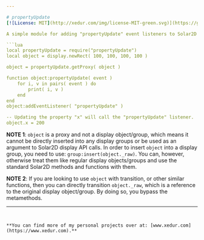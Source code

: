 ```yaml
---

# propertyUpdate
[![License: MIT](http://xedur.com/img/license-MIT-green.svg)](https://github.com/XeduR/Public-Projects/blob/master/LICENSE)

A simple module for adding "propertyUpdate" event listeners to Solar2D display objects/groups.

```lua
local propertyUpdate = require("propertyUpdate")
local object = display.newRect( 100, 100, 100, 100 )

object = propertyUpdate.getProxy( object )

function object:propertyUpdate( event )
	for i, v in pairs( event ) do
		print( i, v )
	end
end
object:addEventListener( "propertyUpdate" )

-- Updating the property "x" will call the "propertyUpdate" listener.
object.x = 200
```

**NOTE 1**: `object` is a proxy and not a display object/group, which means it cannot be directly inserted into any display groups or be used as an argument to Solar2D display API calls. In order to insert `object` into a display group, you need to use: `group:insert(object._raw)`. You can, however, otherwise treat them like regular display objects/groups and use the standard Solar2D methods and functions with them.

**NOTE 2**: If you are looking to use `object` with transition, or other similar functions, then you can directly transition `object._raw`, which is a reference to the original display object/group. By doing so, you bypass the metamethods.

---
```


**You can find more of my personal projects over at: [www.xedur.com](https://www.xedur.com).**
